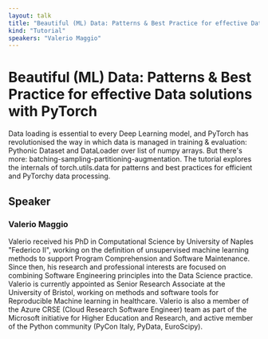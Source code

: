 ```yaml
---
layout: talk
title: "Beautiful (ML) Data: Patterns & Best Practice for effective Data solutions with PyTorch"
kind: "Tutorial"
speakers: "Valerio Maggio"
---
```


# Beautiful (ML) Data: Patterns & Best Practice for effective Data solutions with PyTorch

Data loading is essential to every Deep Learning model, and PyTorch has revolutionised the way in which data is managed in training & evaluation: Pythonic Dataset and DataLoader over list of numpy arrays. But there's more: batching-sampling-partitioning-augmentation. The tutorial explores the internals of torch.utils.data for patterns and best practices for efficient and PyTorchy data processing.

## Speaker

### Valerio Maggio

Valerio received his PhD in Computational Science by University of Naples "Federico II",  working on the definition of unsupervised machine learning methods to support Program Comprehension and Software Maintenance. Since then, his research and professional interests are focused on combining Software Engineering principles into the Data Science practice. Valerio is currently appointed as Senior Research Associate at the University of Bristol, working on methods and software tools for Reproducible Machine learning in healthcare. Valerio is also a member of the Azure CRSE (Cloud Research Software Engineer) team as part of the Microsoft initiative for Higher Education and Research, and active member of the Python community (PyCon Italy, PyData, EuroScipy).
